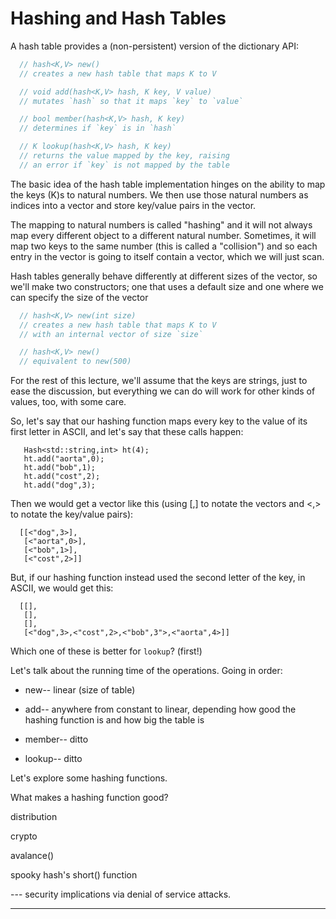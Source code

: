 # Hashing and Hash Tables

A hash table provides a (non-persistent) version of the
dictionary API:

```cpp
  // hash<K,V> new()
  // creates a new hash table that maps K to V

  // void add(hash<K,V> hash, K key, V value)
  // mutates `hash` so that it maps `key` to `value`

  // bool member(hash<K,V> hash, K key)
  // determines if `key` is in `hash`

  // K lookup(hash<K,V> hash, K key)
  // returns the value mapped by the key, raising
  // an error if `key` is not mapped by the table
```

The basic idea of the hash table implementation hinges on the ability
to map the keys (K)s to natural numbers. We then use those natural
numbers as indices into a vector and store key/value pairs in the
vector.

The mapping to natural numbers is called "hashing" and it will not
always map every different object to a different natural
number. Sometimes, it will map two keys to the same number (this is
called a "collision") and so each entry in the vector is going to
itself contain a vector, which we will just scan.

Hash tables generally behave differently at different sizes of the
vector, so we'll make two constructors; one that uses a default size
and one where we can specify the size of the vector

```C
  // hash<K,V> new(int size)
  // creates a new hash table that maps K to V
  // with an internal vector of size `size`

  // hash<K,V> new()
  // equivalent to new(500)
```

For the rest of this lecture, we'll assume that the keys are strings,
just to ease the discussion, but everything we can do will work for
other kinds of values, too, with some care.

So, let's say that our hashing function maps every key to the value of
its first letter in ASCII, and let's say that these calls happen:

```
   Hash<std::string,int> ht(4);
   ht.add("aorta",0);
   ht.add("bob",1);
   ht.add("cost",2);
   ht.add("dog",3);
 ```

Then we would get a vector like this (using [,] to notate the vectors
and <,> to notate the key/value pairs):

```
  [[<"dog",3>],
   [<"aorta",0>],
   [<"bob",1>],
   [<"cost",2>]]
```

But, if our hashing function instead used the second letter of the
key, in ASCII, we would get this:

```
  [[],
   [],
   [],
   [<"dog",3>,<"cost",2>,<"bob",3">,<"aorta",4>]]
```

Which one of these is better for `lookup`? (first!)

Let's talk about the running time of the operations. Going in order:

-  new-- linear (size of table)

-  add-- anywhere from constant to linear, depending how good the
         hashing function is and how big the table is

-  member-- ditto

-  lookup-- ditto

Let's explore some hashing functions. 



What makes a hashing function good?

distribution

crypto

avalance()

spooky hash's short() function

--- security implications via denial of service attacks.

---  